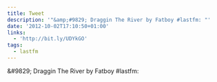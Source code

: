 ```yaml
---
title: Tweet
description: '"&amp;#9829; Draggin The River by Fatboy #lastfm: "'
date: '2012-10-02T17:10:50+01:00'
links:
  - 'http://bit.ly/UDYkGO'
tags:
  - lastfm
---
```

&amp;#9829; Draggin The River by Fatboy #lastfm: 
